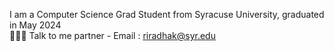 I am a Computer Science Grad Student from Syracuse University, graduated in May 2024 </br>
🙋🏽‍♀️
Talk to me partner - Email : riradhak@syr.edu


<!---
ritikaradhakrishnan/ritikaradhakrishnan is a ✨ special ✨ repository because its `README.md` (this file) appears on your GitHub profile.
You can click the Preview link to take a look at your changes.
--->
